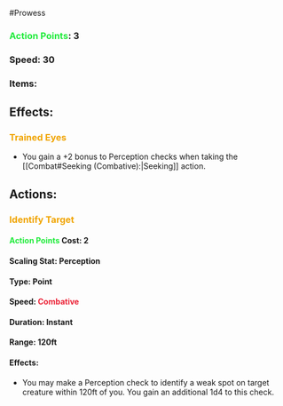 #Prowess 
### <span style="font-weight:bold;color:rgb(33, 235, 60)">Action Points</span>: 3
### Speed: 30
### Items:
## Effects:
### <span style="font-weight:bold;color:rgb(240, 164, 0)">Trained Eyes</span>
- You gain a +2 bonus to Perception checks when taking the [[Combat#Seeking (<span style="font-weight bold; color rgb(235, 33, 53)">Combative</span>):|Seeking]] action.
## Actions:
### <span style="font-weight:bold;color:rgb(240, 164, 0)">Identify Target</span>

#### <span style="font-weight:bold;color:rgb(33, 235, 60)">Action Points</span> Cost: 2
#### Scaling Stat: Perception
#### Type: Point
#### Speed: <span style="font-weight:bold; color:rgb(235, 33, 53)">Combative</span>
#### Duration: Instant
#### Range: 120ft
#### Effects:
- You may make a Perception check to identify a weak spot on target creature within 120ft of you. You gain an additional 1d4 to this check. 